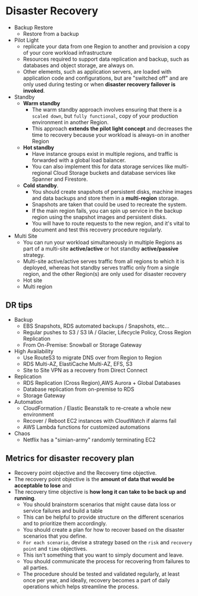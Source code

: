 # Disaster Recovery
- Backup Restore
  - Restore from a backup
- Pilot Light
  - replicate your data from one Region to another and provision a copy of your core workload infrastructure
  - Resources required to support data replication and backup, such as databases and object storage, are always on.
  - Other elements, such as application servers, are loaded with application code and configurations, but are "switched off" and are only used during testing or when **disaster recovery failover is invoked**.
- Standby
  - **Warm standby**
    - The warm standby approach involves ensuring that there is a `scaled down`, but `fully functional`, copy of your production environment in another Region. 
    - This approach **extends the pilot light concept** and decreases the time to recovery because your workload is always-on in another Region
  - **Hot standby**
    - Have instance groups exist in multiple regions, and traffic is forwarded with a global load balancer.
    - You can also implement this for data storage services like multi-regional Cloud Storage buckets and database services like Spanner and Firestore.
  - **Cold standby**.
    - You should create snapshots of persistent disks, machine images and data backups and store them in a **multi-region** storage.
    - Snapshots are taken that could be used to recreate the system.
    - If the main region fails, you can spin up service in the backup region using the snapshot images and persistent disks.
    - You will have to route requests to the new region, and it's vital to document and test this recovery procedure regularly.
- Multi Site		
  - You can run your workload simultaneously in multiple Regions as part of a multi-site **active/active** or hot standby **active/passive** strategy.
  - Multi-site active/active serves traffic from all regions to which it is deployed, whereas hot standby serves traffic only from a single region, and the other Region(s) are only used for disaster recovery
   - Hot site
   - Multi region

## DR tips
- Backup
  - EBS Snapshots, RDS automated backups / Snapshots, etc... 
  - Regular pushes to S3 / S3 IA / Glacier, Lifecycle Policy, Cross Region Replication 
  - From On-Premise: Snowball or Storage Gateway
- High Availability
  -  Use RouteS3 to migrate DNS over from Region to Region
  -  RDS Multi-AZ, ElastiCache Multi-AZ, EFS, S3
  -  Site to Site VPN as a recovery from Direct Connect
- Replication
  - RDS Replication (Cross Region),AWS Aurora + Global Databases
  - Database replication from on-premise to RDS 
  - Storage Gateway
- Automation
  - CloudFormation / Elastic Beanstalk to re-create a whole new environment
  - Recover / Reboot EC2 instances with CloudWatch if alarms fail
  - AWS Lambda functions for customized automations 
- Chaos
  - Netflix has a "simian-army" randomly terminating EC2 

## Metrics for disaster recovery plan
- Recovery point objective and the Recovery time objective.
- The recovery point objective is the **amount of data that would be acceptable to lose** and
- The recovery time objective is **how long it can take to be back up and running**.
  - You should brainstorm scenarios that might cause data loss or service failures and build a table
  - This can be helpful to provide structure on the different scenarios and to prioritize them accordingly.
  - You should create a plan for how to recover based on the disaster scenarios that you define.
  - `For each scenario`, devise a strategy based on the `risk` and `recovery point` and `time` objectives.
  - This isn't something that you want to simply document and leave.
  - You should communicate the process for recovering from failures to all parties.
  - The procedure should be tested and validated regularly, at least once per year, and ideally, recovery becomes a part of daily operations which helps streamline the process.
